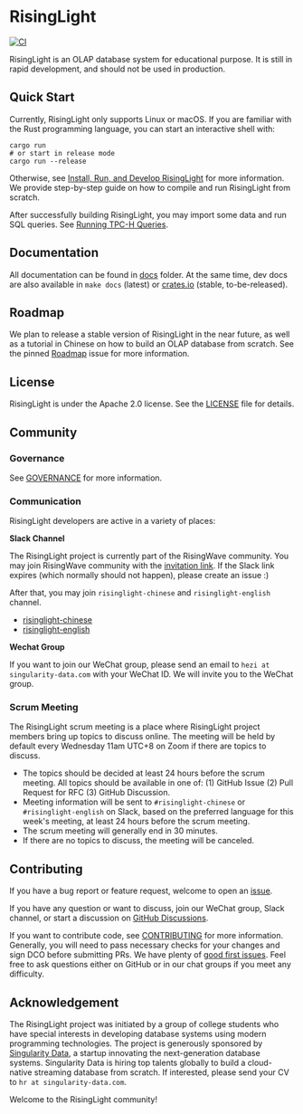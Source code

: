 # RisingLight

[![CI](https://github.com/risinglightdb/risinglight/workflows/CI/badge.svg?branch=main)](https://github.com/risinglightdb/risinglight/actions)

RisingLight is an OLAP database system for educational purpose. It is still in rapid development, and should not be used in production.

## Quick Start

Currently, RisingLight only supports Linux or macOS. If you are familiar with the Rust programming language, you can
start an interactive shell with:

```
cargo run
# or start in release mode
cargo run --release
```

Otherwise, see [Install, Run, and Develop RisingLight](docs/00-develop.md) for more information. We provide
step-by-step guide on how to compile and run RisingLight from scratch.

After successfully building RisingLight, you may import some data and run SQL queries. See [Running TPC-H Queries](docs/01-tpch.md).

## Documentation

All documentation can be found in [docs](docs/) folder. At the same time, dev docs are also available in `make docs`
(latest) or [crates.io](https://docs.rs/risinglight) (stable, to-be-released).

## Roadmap

We plan to release a stable version of RisingLight in the near future, as well as a tutorial in Chinese on how to build an OLAP database from scratch. See the pinned
[Roadmap](https://github.com/risinglightdb/risinglight/issues/317) issue for more information.

## License

RisingLight is under the Apache 2.0 license. See the [LICENSE](LICENSE) file for details.

## Community

### Governance

See [GOVERNANCE](GOVERNANCE.md) for more information.

### Communication

RisingLight developers are active in a variety of places:

**Slack Channel**

The RisingLight project is currently part of the RisingWave community. You may join RisingWave community with the [invitation link](https://join.slack.com/t/risingwave-community/shared_invite/zt-120rft0mr-d8uGk3d~NZiZAQWPnElOfw). If the Slack link expires (which normally should not happen), please create an issue :)

After that, you may join `risinglight-chinese` and `risinglight-english` channel.

* [risinglight-chinese](https://risingwave-community.slack.com/archives/C02UZDEE4AC)
* [risinglight-english](https://risingwave-community.slack.com/archives/C030SJRDT4J)

**Wechat Group**

If you want to join our WeChat group, please send an email to `hezi at singularity-data.com` with your WeChat ID. We will invite you to the WeChat group.

### Scrum Meeting

The RisingLight scrum meeting is a place where RisingLight project members bring up topics to discuss online. The meeting will be held by default every Wednesday 11am UTC+8 on Zoom if there are topics to discuss.

* The topics should be decided at least 24 hours before the scrum meeting. All topics should be available in one of: (1) GitHub Issue (2) Pull Request for RFC (3) GitHub Discussion.
* Meeting information will be sent to `#risinglight-chinese` or `#risinglight-english` on Slack, based on the preferred language for this week's meeting, at least 24 hours before the scrum meeting.
* The scrum meeting will generally end in 30 minutes.
* If there are no topics to discuss, the meeting will be canceled.

## Contributing

If you have a bug report or feature request, welcome to open an [issue](https://github.com/risinglightdb/risinglight/issues).

If you have any question or want to discuss, join our WeChat group, Slack channel, or start a discussion on
[GitHub Discussions](https://github.com/risinglightdb/risinglight/discussions).

If you want to contribute code, see [CONTRIBUTING](CONTRIBUTING.md) for more information. Generally, you will need to
pass necessary checks for your changes and sign DCO before submitting PRs. We have plenty of [good first issues](https://github.com/risinglightdb/risinglight/issues?q=is%3Aopen+is%3Aissue+label%3A%22good+first+issue%22). Feel free to ask questions either on GitHub or in our chat groups if you meet any difficulty.

## Acknowledgement

The RisingLight project was initiated by a group of college students who have special interests in developing database systems using modern programming technologies. The project is generously sponsored by [Singularity Data](https://www.singularity-data.com/), a startup innovating the next-generation database systems. Singularity Data is hiring top talents globally to build a cloud-native streaming database from scratch. If interested, please send your CV to `hr at singularity-data.com`.

Welcome to the RisingLight community!
